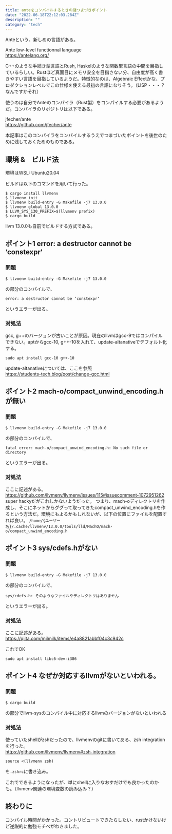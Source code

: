 ```yaml
---
title: anteをコンパイルするときの謎つまづきポイント
date: "2022-06-18T22:12:03.284Z"
description: ""
category: "tech"
---
```

 
Anteという、新しめの言語がある。

Ante low-level functionnal language  
https://antelang.org/  

C++のような手続き型言語とRush, Haskelのような関数型言語の中間を目指しているらしい。Rustほど真面目にメモリ安全を目指さない分、自由度が高く書きやすい言語を目指しているようだ。特徴的なのは、Algebraic Effectかな、プロダクションレベルでこの仕様を使える最初の言語になりそう。（LISP・・・？なんですかそれ）

使うのは自分でAnteのコンパイラ（Rust製）をコンパイルする必要があるようだ。コンパイラのリポジトリは以下である。

jfecher/ante  
https://github.com/jfecher/ante  

本記事はこのコンパイラをコンパイルするうえでつまづいたポイントを後世のために残しておくためのものである。

## 環境 &　ビルド法
環境はWSL: Ubuntu20.04

ビルドは以下のコマンドを用いて行った。
```
$ cargo install llvmenv
$ llvmenv init
$ llvmenv build-entry -G Makefile -j7 13.0.0
$ llvmenv global 13.0.0
$ LLVM_SYS_130_PREFIX=$(llvmenv prefix)
$ cargo build
```
llvm 13.0.0も自前でビルドする方式である。

## ポイント1  error: a destructor cannot be ‘constexpr‘

### 問題
```
$ llvmenv build-entry -G Makefile -j7 13.0.0
```
の部分のコンパイルで、
```
error: a destructor cannot be ‘constexpr‘
```
というエラーが出る。

### 対処法
gcc, g++のバージョンが古いことが原因。現在のllvmはgcc-9ではコンパイルできない。aptからgcc-10, g++-10を入れて、update-altanativeでデフォルト化する。
```
sudo apt install gcc-10 g++-10
```
update-altanativeについては、ここを参照  
https://students-tech.blog/post/change-gcc.html

## ポイント2  mach-o/compact_unwind_encoding.h が無い

### 問題
```
$ llvmenv build-entry -G Makefile -j7 13.0.0
```
の部分のコンパイルで、
```
fatal error: mach-o/compact_unwind_encoding.h: No such file or directory
```
というエラーが出る。

### 対処法
ここに記述がある。  
https://github.com/llvmenv/llvmenv/issues/115#issuecomment-1072951262  
super hackyだがこれしかないようだった。
つまり、mach-oディレクトリを作成し、そこにネットからググって取ってきたcompact_unwind_encoding.hを作るという方法だ。環境にもよるかもしれないが、以下の位置にファイルを配置すれば良い。
`/home/{ユーザー名}/.cache/llvmenv/13.0.0/tools/lld/MachO/mach-o/compact_unwind_encoding.h`

## ポイント3 sys/cdefs.hがない
### 問題
```
$ llvmenv build-entry -G Makefile -j7 13.0.0
```
の部分のコンパイルで、
```
sys/cdefs.h: そのようなファイルやディレクトリはありません
```
というエラーが出る。

### 対処法
ここに記述がある。  
https://qiita.com/milmilk/items/e4a8821abbf04c3c942c  

これでOK
```
sudo apt install libc6-dev-i386
```

## ポイント4 なぜか対応するllvmがないといわれる。
### 問題
```
$ cargo build
```
の部分でllvm-sysのコンパイル中に対応するllvmのバージョンがないといわれる

### 対処法
使っていたshellがzshだったので、llvmenvのgitに書いてある、zsh integrationを行った。  
https://github.com/llvmenv/llvmenv#zsh-integration  

```
source <(llvmenv zsh)
```
を`.zshrc`に書き込み。

これでできるようになったが、単にshellに入りなおすだけでも良かったのかも。（llvmenv関連の環境変数の読み込み？）


## 終わりに
コンパイル時間がかかった。コントリビュートできたらしたい、rustかけないけど逆説的に勉強モチベがわきました。